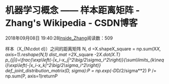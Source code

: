 
# 机器学习概念 —— 样本距离矩阵 - Zhang's Wikipedia - CSDN博客


2018年09月08日 19:40:28[Inside_Zhang](https://me.csdn.net/lanchunhui)阅读数：509


样本（X_{N\cdot d}）之间的距离矩阵
N, d =X.shapeX_square = np.sum(X*X, axis=1).reshape(N,1)
dist_mat =2*X_square -2*X.dot(X.T)
p_{j|i}=\frac{\exp\left(-\|x_i-x_j\|^2\big/2\sigma_i^2\right)}{\sum\limits_{k\neq i}\exp\left(-\|x_i-x_k\|^2\big/2\sigma_i^2\right)}
def_joint_distribution_matrix(D, sigma):P = np.exp(-D*D/2/sigma**2)
    P /= np.sum(P, axis=1)returnP

